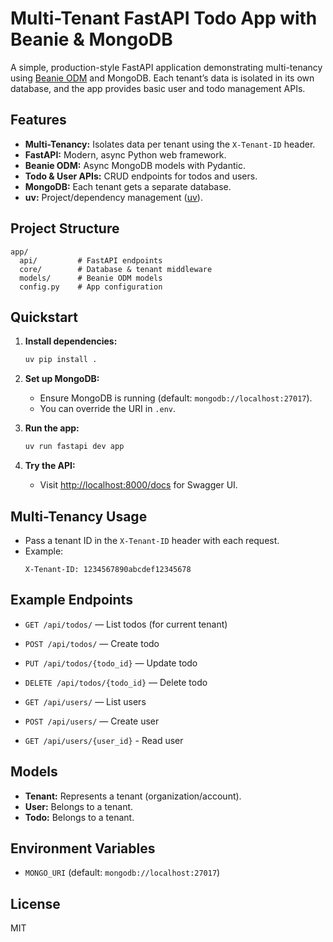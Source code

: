 # Multi-Tenant FastAPI Todo App with Beanie & MongoDB

A simple, production-style FastAPI application demonstrating multi-tenancy using [Beanie ODM](https://beanie-odm.dev/) and MongoDB. Each tenant’s data is isolated in its own database, and the app provides basic user and todo management APIs.

## Features

- **Multi-Tenancy:** Isolates data per tenant using the `X-Tenant-ID` header.
- **FastAPI:** Modern, async Python web framework.
- **Beanie ODM:** Async MongoDB models with Pydantic.
- **Todo & User APIs:** CRUD endpoints for todos and users.
- **MongoDB:** Each tenant gets a separate database.
- **uv:** Project/dependency management ([uv](https://github.com/astral-sh/uv)).

## Project Structure

```
app/
  api/         # FastAPI endpoints
  core/        # Database & tenant middleware
  models/      # Beanie ODM models
  config.py    # App configuration
```

## Quickstart

1. **Install dependencies:**
   ```bash
   uv pip install .
   ```

2. **Set up MongoDB:**
   - Ensure MongoDB is running (default: `mongodb://localhost:27017`).
   - You can override the URI in `.env`.

3. **Run the app:**
   ```bash
   uv run fastapi dev app
   ```

4. **Try the API:**
   - Visit [http://localhost:8000/docs](http://localhost:8000/docs) for Swagger UI.

## Multi-Tenancy Usage

- Pass a tenant ID in the `X-Tenant-ID` header with each request.
- Example:
  ```
  X-Tenant-ID: 1234567890abcdef12345678
  ```

## Example Endpoints

- `GET /api/todos/` — List todos (for current tenant)
- `POST /api/todos/` — Create todo
- `PUT /api/todos/{todo_id}` — Update todo
- `DELETE /api/todos/{todo_id}` — Delete todo

- `GET /api/users/` — List users
- `POST /api/users/` — Create user
- `GET /api/users/{user_id}` - Read user

## Models

- **Tenant:** Represents a tenant (organization/account).
- **User:** Belongs to a tenant.
- **Todo:** Belongs to a tenant.

## Environment Variables

- `MONGO_URI` (default: `mongodb://localhost:27017`)

## License

MIT
